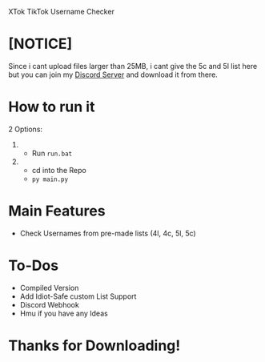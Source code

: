 XTok TikTok Username Checker

# [NOTICE]

Since i cant upload files larger than 25MB, i cant give the 5c and 5l list here but you can join my [Discord Server](https://solo.to/machtfaxxen) and download it from there.

# How to run it

2 Options:
1. - Run `run.bat`
2. - cd into the Repo
   - `py main.py`

# Main Features
- Check Usernames from pre-made lists (4l, 4c, 5l, 5c)

# To-Dos
- Compiled Version
- Add Idiot-Safe custom List Support
- Discord Webhook
- Hmu if you have any Ideas

# Thanks for Downloading!




